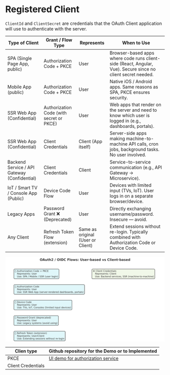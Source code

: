 # Registered Client

`ClientId` and `ClientSecret` are credentials that the OAuth Client application will use to authenticate with the server. 

| Type of Client                                   | Grant / Flow Type                            | Represents                        | When to Use                                                                                                 |
| ------------------------------------------------ | -------------------------------------------- | --------------------------------- | ----------------------------------------------------------------------------------------------------------- |
| SPA (Single Page App, public)                | Authorization Code + PKCE                | User                          | Browser-based apps where code runs client-side (React, Angular, Vue). Secure since no client secret needed. |
| Mobile App (public)                          | Authorization Code + PKCE                | User                          | Native iOS / Android apps. Same reasons as SPA, PKCE ensures security.                                      |
| SSR Web App (Confidential)                   | Authorization Code (with secret or PKCE) | User                          | Web apps that render on the server and need to know which user is logged in (e.g., dashboards, portals).    |
| SSR Web App (Confidential)                   | Client Credentials                       | Client (App itself)           | Server-side apps making machine-to-machine API calls, cron jobs, background tasks. No user involved.        |
| Backend Service / API Gateway (Confidential) | Client Credentials                       | Client                        | Service-to-service communication (e.g., API Gateway → Microservice).                                        |
| IoT / Smart TV / Console App (Public)        | Device Code Flow                         | User                          | Devices with limited input (TVs, IoT). User logs in on a separate browser/device.                           |
| Legacy Apps                                  | Password Grant ❌ (Deprecated)            | User                          | Directly exchanging username/password. Insecure — avoid.                                                    |
| Any Client                                   | Refresh Token Flow (extension)           | Same as original (User or Client) | Extend sessions without re-login. Typically combined with Authorization Code or Device Code.                |


![Client Types](img/client_types.png)

| Clien type         | Github repository for the Demo or to  Implemented                                  |
|--------------------|------------------------------------------------------------------------------------|
| PKCE               | [UI demo for authorization service](https://github.com/m-thirumal/auth-service-ui) |
| Client Credentials | |
